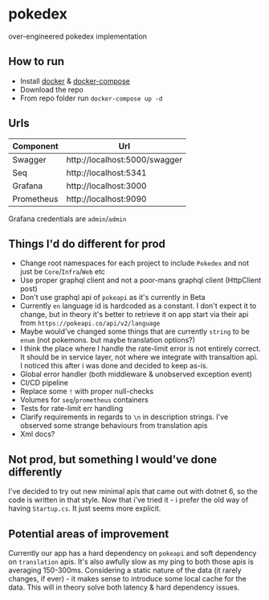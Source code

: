 # pokedex
over-engineered pokedex implementation

## How to run
* Install [docker](https://docs.docker.com/get-docker/) & [docker-compose](https://docs.docker.com/compose/install/)
* Download the repo
* From repo folder run `docker-compose up -d`

## Urls
| Component   | Url                           |
| ----------- | ----------------------------- |
| Swagger     | http://localhost:5000/swagger |
| Seq         | http://localhost:5341         |
| Grafana     | http://localhost:3000         |
| Prometheus  | http://localhost:9090         |

Grafana credentials are `admin`/`admin`
## Things I'd do different for prod
* Change root namespaces for each project to include `Pokedex` and not just be `Core`/`Infra`/`Web` etc
* Use proper graphql client and not a poor-mans graphql client (HttpClient post)
* Don't use graphql api of `pokeapi` as it's currently in Beta
* Currently `en` language id is hardcoded as a constant. I don't expect it to change, but in theory it's better to retrieve it on app start via their api from `https://pokeapi.co/api/v2/language`
* Maybe would've changed some things that are currently `string` to be `enum` (not pokemons. but maybe translation options?)
* I think the place where I handle the rate-limit error is not entirely correct. It should be in service layer, not where we integrate with transaltion api. I noticed this after i was done and decided to keep as-is. 
* Global error handler (both middleware & unobserved exception event)
* CI/CD pipeline
* Replace some `!` with proper null-checks
* Volumes for `seq`/`prometheus` containers
* Tests for rate-limit err handling
* Clarify requirements in regards to `\n` in description strings. I've observed some strange behaviours from translation apis
* Xml docs?


## Not prod, but something I would've done differently
I've decided to try out new minimal apis that came out with dotnet 6, so the code is written in that style.
Now that i've tried it - i prefer the old way of having `Startup.cs`. It just seems more explicit.

## Potential areas of improvement
Currently our app has a hard dependency on `pokeapi` and soft dependency on `translation` apis.
It's also awfully slow as my ping to both those apis is averaging 150-300ms.
Considering a static nature of the data (it rarely changes, if ever) - it makes sense to introduce some local cache for the data. This will in theory solve both latency & hard dependency issues.

